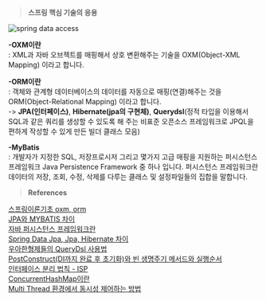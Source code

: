 
>**스프링 핵심 기술의 응용**  

![spring data access](https://mblogthumb-phinf.pstatic.net/MjAxODA3MjhfMTYw/MDAxNTMyNzcwNTM0NTY3.PO1f6Mwzv8YEQlTZ0_aQkrYVODbB7muc13Wh2hKzqgAg.fFi8YzLdiIrpMhf3nq2-CV-3S0GxwDEZM5TRRLiTf0Mg.PNG.good_ray/2_10_1___.png?type=w800)  

**-OXM이란**  
: XML과 자바 오브젝트를 매핑해서 상호 변환해주는 기술을 OXM(Object-XML Mapping) 이라고 합니다.  

**-ORM이란**  
: 객체와 관계형 데이터베이스의 데이터를 자동으로 매핑(연결)해주는 것을 ORM(Object-Relational Mapping) 이라고 합니다.   
-> **JPA(인터페이스)**, **Hibernate(jpa의 구현체)**, **Querydsl**(정적 타입을 이용해서 SQL과 같은 쿼리를 생성할 수 있도록 해 주는 비표준 오픈소스 프레임워크로 JPQL을 편하게 작성할 수 있게 만든 빌더 클래스 모음)  

**-MyBatis**  
: 개발자가 지정한 SQL, 저장프로시저 그리고 몇가지 고급 매핑을 지원하는 퍼시스턴스 프레임워크 Java Persistence Framework 중 하나 입니다. 
퍼시스턴스 프레임워크란 데이터의 저장, 조회, 수정, 삭제를 다루는 클래스 및 설정파일들의 집합을 말합니다.  




>**References**  

[스프링이론기초 oxm, orm](https://m.blog.naver.com/good_ray/221328422224)  
[JPA와 MYBATIS 차이](https://dreaming-soohyun.tistory.com/entry/JPA%EC%99%80-MyBatis%EC%9D%98-%EC%B0%A8%EC%9D%B4-ORM%EA%B3%BC-SQL-Mapper)  
[자바 퍼시스턴스 프레임워크란](https://jiwontip.tistory.com/57)  
[Spring Data Jpa, Jpa, Hibernate 차이](https://suhwan.dev/2019/02/24/jpa-vs-hibernate-vs-spring-data-jpa/)  
[우아한형제들의 QueryDsl 사용법](https://velog.io/@youngerjesus/%EC%9A%B0%EC%95%84%ED%95%9C-%ED%98%95%EC%A0%9C%EB%93%A4%EC%9D%98-Querydsl-%ED%99%9C%EC%9A%A9%EB%B2%95)  
[PostConstruct(DI까지 완료 후 초기화)와 빈 생명주기 메서드와 실행순서](https://madplay.github.io/post/spring-bean-lifecycle-methods)  
[인터페이스 분리 법칙 - ISP](https://o-o-wl.tistory.com/31)  
[ConcurrentHashMap이란](https://devlog-wjdrbs96.tistory.com/269)  
[Multi Thread 환경에서 동시성 제어하는 방법](https://deveric.tistory.com/104)  
